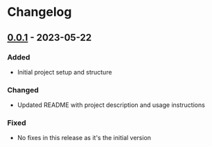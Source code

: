 # Changelog

## [0.0.1] - 2023-05-22

### Added

- Initial project setup and structure

### Changed

- Updated README with project description and usage instructions

### Fixed

- No fixes in this release as it's the initial version

[0.0.1]: https://github.com/username/repo/compare/0.0.0...0.0.1
